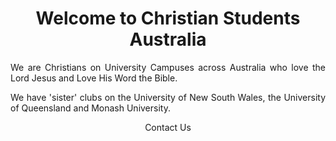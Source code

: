 <body background="IMG-4352.jpg">

<html>

<body background="IMG-4352.jpg">
  <h1 align="center"> Welcome to Christian Students Australia</h1>

<p align="justify" > We are Christians on University Campuses across Australia who love the Lord Jesus and Love His Word the Bible. </p> 

<p align="justify"> We have 'sister' clubs on the University of New South Wales, the University of Queensland and Monash University. </p>

<p align="center"> Contact Us </p> 

</body>



